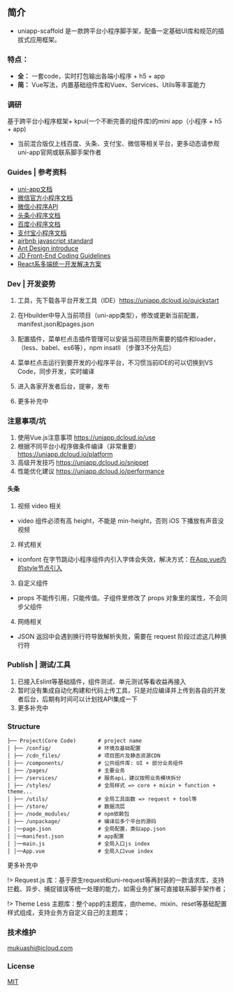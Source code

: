 ## 简介

- uniapp-scaffold 是一款跨平台小程序脚手架，配备一定基础UI库和规范的插拔式应用框架。

### 特点：

* **全：** 一套code，实时打包输出各端小程序 + h5 + app
* **简：** Vue写法，内置基础组件库和Vuex、Services、Utils等丰富能力

### 调研

基于跨平台小程序框架+ kpui(一个不断完善的组件库)的mini app（小程序 + h5 + app)
- 当前混合版仅上线百度、头条、支付宝、微信等相关平台，更多动态请参观uni-app官网或联系脚手架作者

### Guides | 参考资料

- [uni-app文档](https://uniapp.dcloud.io)
- [微信官方小程序文档](https://developers.weixin.qq.com/miniprogram/dev/)
- [微信小程序API](https://developers.weixin.qq.com/miniprogram/dev/api/)
- [头条小程序文档](https://developer.toutiao.com/docs/framework/)
- [百度小程序文档](https://smartprogram.baidu.com/docs/develop/fuctionlist/list/)
- [支付宝小程序文档](https://mini.open.alipay.com/channel/miniIndex.htm)
- [airbnb javascript standard](https://github.com/airbnb/javascript)
- [Ant Design introduce](https://ant.design/docs/spec/introduce-cn)
- [JD Front-End Coding Guidelines](https://guide.aotu.io)
- [React系多端统一开发解决方案](https://taro.aotu.io)

### Dev | 开发姿势

1. 工具，先下载各平台开发工具（IDE）https://uniapp.dcloud.io/quickstart
   
2. 在Hbuilder中导入当前项目（uni-app类型），修改或更新当前配置，manifest.json和pages.json

3. 配置插件，菜单栏点击插件管理可以安装当前项目所需要的插件和loader，（less、babel、es6等），npm insatll （步骤3不分先后）

4. 菜单栏点击运行到要开发的小程序平台，不习惯当前IDE的可以切换到VS Code，同步开发，实时编译
   
5. 进入各家开发者后台，提审，发布
   
6. 更多补充中

### 注意事项/坑

1. 使用Vue.js注意事项 https://uniapp.dcloud.io/use
2. 根据不同平台小程序做条件编译（非常重要）https://uniapp.dcloud.io/platform
3. 高级开发技巧 https://uniapp.dcloud.io/snippet
4. 性能优化建议 https://uniapp.dcloud.io/performance

#### 头条
1. 视频 video 相关
 - video 组件必须有高 height，不能是 min-height，否则 iOS 下播放有声音没视频
2. 样式相关
 - iconfont 在字节跳动小程序组件内引入字体会失效，解决方式：[在App.vue内的style节点引入](https://github.com/dcloudio/uni-app/issues/553#issuecomment-511271165)
3. 自定义组件
 - props 不能传引用，只能传值。子组件里修改了 props 对象里的属性，不会同步父组件
4. 网络相关
 - JSON 返回中会遇到换行符导致解析失败，需要在 request 阶段过滤这几种换行符
 

### Publish | 测试/工具

1. 已接入Eslint等基础插件，组件测试、单元测试等看收益再接入
2. 暂时没有集成自动化构建和代码上传工具，只是对应编译并上传到各自的开发者后台，后期有时间可以计划找API集成一下
3. 更多补充中 


### Structure

```
├── Project(Core Code)       # project name
│ ├── /config/               # 环境及基础配置
│ ├── /cdn_files/            # 项目图片及静态资源CDN
│ ├── /components/           # 公共组件库: UI + 部分业务组件
│ ├── /pages/                # 主要业务
│ ├── /services/             # 服务api，建议按照业务模块拆分
│ ├── /styles/               # 全局样式 => core + mixin + function + theme...
│ ├── /utils/                # 全局工具函数 => request + tool等
│ ├── /store/                # 数据流层
│ ├── /node_modules/         # npm依赖包
│ ├── /unpackage/            # 编译后多个平台的源码
│ │──page.json               # 全局配置，类似app.json
│ │──manifest.json           # app配置
│ │──main.js                 # 全局入口js index
│ │──App.vue                 # 全局入口vue index
```
更多补充中

!> Request.js 库：基于原生request和uni-request等再封装的一款请求库，支持拦截、异步、捕捉错误等统一处理的能力，如需业务扩展可直接联系脚手架作者；

!> Theme Less 主题库：整个app的主题库，由theme、mixin、reset等基础配置样式组成，支持业务方自定义自己的主题库；

### 技术维护

mukuashi@icloud.com

### License

[MIT](http://opensource.org/licenses/MIT)